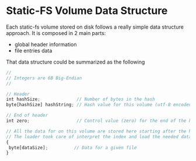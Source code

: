 # Static-FS Volume Data Structure

Each static-fs volume stored on disk follows a really simple data structure approach. 
It is composed in 2 main parts:

- global header information
- file entries data

That data structure could be summarized as the following

```javascript
//
// Integers are 6B Big-Endian
//

// Header 
int hashSize;              // Number of bytes in the hash
byte[hashSize] hashString; // Hash value for this volume (utf-8 encoded string)

// End of header
int zero;                  // Control value (zero) for the end of the header

// All the data for on this volume are stored here starting after the header in sequence. 
// The loader took care of interpret the index and load the needed data as requested.
{
 byte[dataSize];          // Data for a given file
}
```
